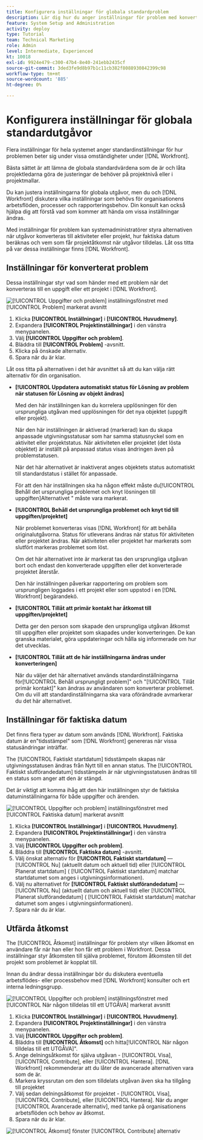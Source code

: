 ```yaml
---
title: Konfigurera inställningar för globala standardproblem
description: Lär dig hur du anger inställningar för problem med konverterade utgåvor, faktiska datum och åtkomst till utgåvor.
feature: System Setup and Administration
activity: deploy
type: Tutorial
team: Technical Marketing
role: Admin
level: Intermediate, Experienced
kt: 10018
exl-id: 9924e479-c300-47b4-8e40-241ebb2435cf
source-git-commit: 3ded3fe9d8b97b1c11cb382f8088930842399c98
workflow-type: tm+mt
source-wordcount: '885'
ht-degree: 0%

---
```


# Konfigurera inställningar för globala standardutgåvor

Flera inställningar för hela systemet anger standardinställningar för hur problemen beter sig under vissa omständigheter under [!DNL Workfront].

Bästa sättet är att lämna de globala standardvärdena som de är och låta projektledarna göra de justeringar de behöver på projektnivå eller i projektmallar.

Du kan justera inställningarna för globala utgåvor, men du och [!DNL Workfront] diskutera vilka inställningar som behövs för organisationens arbetsflöden, processer och rapporteringsbehov. Din konsult kan också hjälpa dig att förstå vad som kommer att hända om vissa inställningar ändras.

Med inställningar för problem kan systemadministratörer styra alternativen när utgåvor konverteras till aktiviteter eller projekt, hur faktiska datum beräknas och vem som får projektåtkomst när utgåvor tilldelas. Låt oss titta på var dessa inställningar finns [!DNL Workfront].

## Inställningar för konverterat problem

Dessa inställningar styr vad som händer med ett problem när det konverteras till en uppgift eller ett projekt i [!DNL Workfront].

![[!UICONTROL Uppgifter och problem] inställningsfönstret med [!UICONTROL Problem] markerat avsnitt](assets/admin-fund-issue-prefs-converting.png)

1. Klicka **[!UICONTROL Inställningar]** i **[!UICONTROL Huvudmeny]**.
1. Expandera **[!UICONTROL Projektinställningar]** i den vänstra menypanelen.
1. Välj **[!UICONTROL Uppgifter och problem]**.
1. Bläddra till **[!UICONTROL Problem]** -avsnitt.
1. Klicka på önskade alternativ.
1. Spara när du är klar.

Låt oss titta på alternativen i det här avsnittet så att du kan välja rätt alternativ för din organisation.

* **[!UICONTROL Uppdatera automatiskt status för Lösning av problem när statusen för Lösning av objekt ändras]**

   Med den här inställningen kan du korrelera upplösningen för den ursprungliga utgåvan med upplösningen för det nya objektet (uppgift eller projekt).

   När den här inställningen är aktiverad (markerad) kan du skapa anpassade utgivningsstatusar som har samma statusnyckel som en aktivitet eller projektstatus. När aktiviteten eller projektet (det lösta objektet) är inställt på anpassad status visas ändringen även på problemstatusen.

   När det här alternativet är inaktiverat anges objektets status automatiskt till standardstatus i stället för anpassade.

   För att den här inställningen ska ha någon effekt måste du[!UICONTROL Behåll det ursprungliga problemet och knyt lösningen till uppgiften]Alternativet &quot; måste vara markerat.

* **[!UICONTROL Behåll det ursprungliga problemet och knyt tid till uppgiften/projektet]**

   När problemet konverteras visas [!DNL Workfront] för att behålla originalutgåvorna. Status för utleverans ändras när status för aktiviteten eller projektet ändras. När aktiviteten eller projektet har markerats som slutfört markeras problemet som löst.

   Om det här alternativet inte är markerat tas den ursprungliga utgåvan bort och endast den konverterade uppgiften eller det konverterade projektet återstår.

   Den här inställningen påverkar rapportering om problem som ursprungligen loggades i ett projekt eller som uppstod i en [!DNL Workfront] begärandekö.

* **[!UICONTROL Tillåt att primär kontakt har åtkomst till uppgiften/projektet]**

   Detta ger den person som skapade den ursprungliga utgåvan åtkomst till uppgiften eller projektet som skapades under konverteringen. De kan granska materialet, göra uppdateringar och hålla sig informerade om hur det utvecklas.

* **[!UICONTROL Tillåt att de här inställningarna ändras under konverteringen]**

   När du väljer det här alternativet används standardinställningarna för[!UICONTROL Behåll ursprungligt problem]&quot; och &quot;[!UICONTROL Tillåt primär kontakt]&quot; kan ändras av användaren som konverterar problemet. Om du vill att standardinställningarna ska vara oförändrade avmarkerar du det här alternativet.

<!---
learn more URLs
Configure system-wide task and issue preferences
Issue statuses
Create and customize system-wide statuses
--->

## Inställningar för faktiska datum

Det finns flera typer av datum som används [!DNL Workfront]. Faktiska datum är en&quot;tidsstämpel&quot; som [!DNL Workfront] genereras när vissa statusändringar inträffar.

The [!UICONTROL Faktiskt startdatum] tidsstämpeln skapas när utgivningsstatusen ändras från Nytt till en annan status. The [!UICONTROL Faktiskt slutförandedatum] tidsstämpeln är när utgivningsstatusen ändras till en status som anger att den är stängd.

Det är viktigt att komma ihåg att den här inställningen styr de faktiska datuminställningarna för både uppgifter och ärenden.

![[!UICONTROL Uppgifter och problem] inställningsfönstret med [!UICONTROL Faktiska datum] markerat avsnitt](assets/admin-fund-issue-prefs-actual-dates.png)

1. Klicka **[!UICONTROL Inställningar]** i **[!UICONTROL Huvudmeny]**.
1. Expandera **[!UICONTROL Projektinställningar]** i den vänstra menypanelen.
1. Välj **[!UICONTROL Uppgifter och problem]**.
1. Bläddra till **[!UICONTROL Faktiska datum]** -avsnitt.
1. Välj önskat alternativ för **[!UICONTROL Faktiskt startdatum]** — [!UICONTROL Nu] (aktuellt datum och aktuell tid) eller [!UICONTROL Planerat startdatum] ( [!UICONTROL Faktiskt startdatum] matchar startdatumet som anges i utgivningsinformationen).
1. Välj nu alternativet för **[!UICONTROL Faktiskt slutförandedatum]** — [!UICONTROL Nu] (aktuellt datum och aktuell tid) eller [!UICONTROL Planerat slutförandedatum] ( [!UICONTROL Faktiskt startdatum] matchar datumet som anges i utgivningsinformationen).
1. Spara när du är klar.


<!---
learn more URLs
Definitions for the project, task, and issue dates within Workfront
Configure system-wide task and issue preferences
--->

## Utfärda åtkomst

The [!UICONTROL Åtkomst] inställningar för problem styr vilken åtkomst en användare får när han eller hon får ett problem i Workfront. Dessa inställningar styr åtkomsten till själva problemet, förutom åtkomsten till det projekt som problemet är kopplat till.

Innan du ändrar dessa inställningar bör du diskutera eventuella arbetsflödes- eller processbehov med [!DNL Workfront] konsulter och ert interna ledningsgrupp.

![[!UICONTROL Uppgifter och problem] inställningsfönstret med [!UICONTROL När någon tilldelas till ett UTGÅVA] markerat avsnitt](assets/admin-fund-issue-prefs-access-1.png)

1. Klicka **[!UICONTROL Inställningar]** i **[!UICONTROL Huvudmeny]**.
1. Expandera **[!UICONTROL Projektinställningar]** i den vänstra menypanelen.
1. Välj **[!UICONTROL Uppgifter och problem]**.
1. Bläddra till **[!UICONTROL Åtkomst]** och hitta[!UICONTROL När någon tilldelas till ett UTGÅVA]&quot;.
1. Ange delningsåtkomst för själva utgåvan - [!UICONTROL Visa], [!UICONTROL Contribute], eller [!UICONTROL Hantera]. [!DNL Workfront] rekommenderar att du låter de avancerade alternativen vara som de är.
1. Markera kryssrutan om den som tilldelats utgåvan även ska ha tillgång till projektet
1. Välj sedan delningsåtkomst för projektet - [!UICONTROL Visa], [!UICONTROL Contribute], eller [!UICONTROL Hantera]. När du anger [!UICONTROL Avancerade alternativ], med tanke på organisationens arbetsflöden och behov av åtkomst.
1. Spara när du är klar.

![[!UICONTROL Åtkomst] fönster [!UICONTROL Contribute] alternativ](assets/admin-fund-issue-prefs-access-2.png)

<!---
learn more URLs
Configure system-wide task and issue preferences
Grant access to issues
--->
